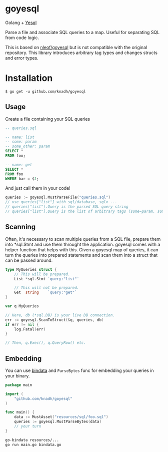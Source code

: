 # goyesql

Golang + [Yesql](https://github.com/krisajenkins/yesql)

Parse a file and associate SQL queries to a map. Useful for separating SQL from code logic.

This is based on [nleof/goyesql](https://github.com/nleof/goyesql) but is not compatible with the original repository. This library introduces arbitrary tag types and changes structs and error types.

# Installation

```
$ go get -u github.com/knadh/goyesql
```

## Usage

Create a file containing your SQL queries

```sql
-- queries.sql

-- name: list
-- some: param
-- some_other: param
SELECT *
FROM foo;

-- name: get
SELECT *
FROM foo
WHERE bar = $1;
```

And just call them in your code!

```go
queries := goyesql.MustParseFile("queries.sql")
// use queries["list"] with sql/database, sqlx ...
// queries["list"].Query is the parsed SQL query string
// queries["list"].Query is the list of arbitrary tags (some=param, some_other=param)
```

## Scanning
Often, it's necessary to scan multiple queries from a SQL file, prepare them into *sql.Stmt and use them throught the application. goyesql comes with a helper function that helps with this. Given a goyesql map of queries, it can turn the queries into prepared statements and scan them into a struct that can be passed around.

```go
type MyQueries struct {
	// This will be prepared.
	List *sql.Stmt `query:"list"`

	// This will not be prepared.
	Get  string    `query:"get"`
}

var q MyQueries

// Here, db (*sql.DB) is your live DB connection.
err := goyesql.ScanToStruct(&q, queries, db)
if err != nil {
	log.Fatal(err)
}

// Then, q.Exec(), q.QueryRow() etc.

```

## Embedding
You can use [bindata](https://github.com/jteeuwen/go-bindata) and `ParseBytes` func for embedding your queries in your binary.

```go
package main

import (
	"github.com/knadh/goyesql"
)

func main() {
	data := MustAsset("resources/sql/foo.sql")
	queries := goyesql.MustParseBytes(data)
	// your turn
}
```

```sh
go-bindata resources/...
go run main.go bindata.go
```
